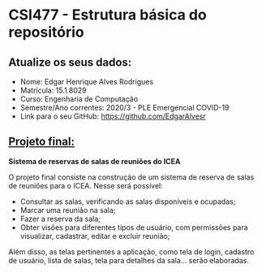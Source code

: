 # CSI477 - Estrutura básica do repositório

## Atualize os seus dados:

- Nome: Edgar Henrique Alves Rodrigues
- Matrícula: 15.1.8029
- Curso: Engenharia de Computação
- Semestre/Ano correntes: 2020/3 - PLE Emergencial COVID-19
- Link para o seu GitHub: https://github.com/EdgarAlvesr

## [Projeto final:](./Projeto/README.md) 

**Sistema de reservas de salas de reuniões do ICEA**

O projeto final consiste na construção de um sistema de reserva de salas de reuniões para o ICEA. Nesse será possível:  
- Consultar as salas, verificando as salas disponíveis e ocupadas;
- Marcar uma reunião na sala;
- Fazer a reserva da sala;
- Obter visões para diferentes tipos de usuário, com permissões para visualizar, cadastrar, editar e excluir reunião;

Além disso, as telas pertinentes a aplicação, como tela de login, cadastro de usuário, lista de salas, tela para detalhes da sala... serão elaboradas.

